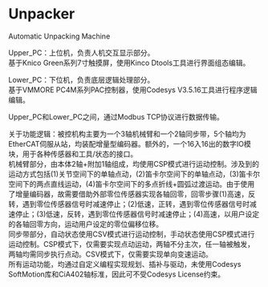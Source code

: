 # Unpacker
Automatic Unpacking Machine

Upper_PC：上位机，负责人机交互显示部分。  
基于Knico Green系列7寸触摸屏，使用Kinco Dtools工具进行界面组态编辑。  
  
Lower_PC：下位机，负责底层逻辑处理部分。  
基于VMMORE PC4M系列PAC控制器，使用Codesys V3.5.16工具进行程序逻辑编辑。  
  
Upper_PC和Lower_PC之间，通过Modbus TCP协议进行数据传输。  

关于功能逻辑：被控机构主要为一个3轴机械臂和一个2轴同步带，5个轴均为EtherCAT伺服从站，均装配增量型编码器。额外的，一个16入16出的数字IO模块，用于各种传感器和工具/状态的接口。  
机械臂部分，由本体2轴+附加1轴组成，均使用CSP模式进行运动控制。涉及到的运动方式包括(1)关节空间下的单轴点动，(2)笛卡尔空间下的单轴点动，(3)笛卡尔空间下的两点直线运动，(4)笛卡尔空间下的多点折线+圆弧过渡运动。由于使用了增量编码器，故需要借助外部零位传感器实现各轴回零，回零步骤(1)高速，反转，遇到零位传感器信号时减速停止；(2)低速，正转，遇到零位传感器信号时减速停止；(3)低速，反转，遇到零位传感器信号时减速停止；(4)高速，以用户设定的各轴回零方向，运动用户设定的零位偏移位移。  
同步带部分，自动状态使用CSV模式进行运动控制，手动状态使用CSP模式进行运动控制。CSP模式下，仅需要实现点动运动，两轴不分主次，任一轴被触发，两轴均需同步执行点动。CSV模式下，仅需要实现单向变速运动。  
所有运动功能，均通过自定义编程实现规划、插补与驱动，未使用Codesys SoftMotion库和CiA402轴标准，因此可不受Codesys License约束。  
